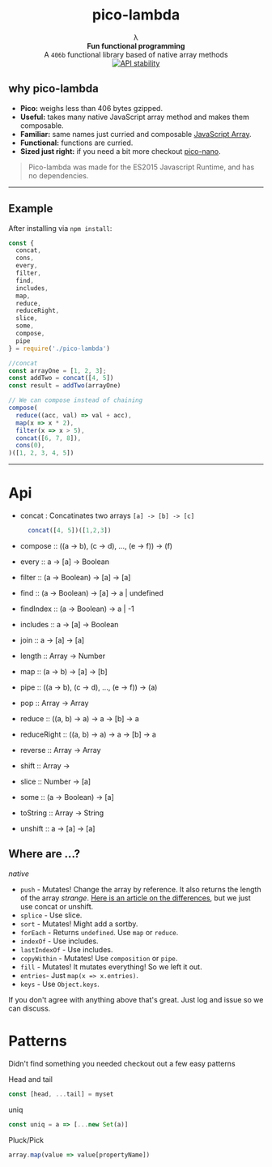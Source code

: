 <h1 align="center">pico-lambda</h1>

<div align="center">
  λ
</div>
<div align="center">
  <strong>Fun functional programming</strong>
</div>
<div align="center">
  A <code>406b</code> functional library based of native array methods
</div>

<div align="center">
  <!-- Stability -->
  <a href="https://nodejs.org/api/documentation.html#documentation_stability_index">
    <img src="https://img.shields.io/badge/stability-experimental-orange.svg?style=flat-square"
      alt="API stability" />
  </a>
</div>

## why pico-lambda
- **Pico:** weighs less than 406 bytes gzipped.
- **Useful:** takes many native JavaScript array method and makes them composable.
- **Familiar:** same names just curried and composable [JavaScript Array](https://developer.mozilla.org/en-US/docs/Web/JavaScript/Reference/Global_Objects/Array).
- **Functional:** functions are curried.
- **Sized just right:** if you need a bit more checkout [pico-nano](https://github.com/trainyard/pico-nano).

> Pico-lambda was made for the ES2015 Javascript Runtime, and has no dependencies.

* * *

## Example

After installing via `npm install`:

```js
const {
  concat,
  cons,
  every,
  filter,
  find,
  includes,
  map,
  reduce,
  reduceRight,
  slice,
  some,
  compose,
  pipe
} = require('./pico-lambda')

//concat
const arrayOne = [1, 2, 3];
const addTwo = concat([4, 5])
const result = addTwo(arrayOne)

// We can compose instead of chaining
compose(
  reduce((acc, val) => val + acc),
  map(x => x * 2),
  filter(x => x > 5),
  concat([6, 7, 8]),
  cons(0),
)([1, 2, 3, 4, 5])
```

* * *

# Api
- concat : Concatinates two arrays 
  `[a] -> [b] -> [c]`
  ```js
    concat([4, 5])([1,2,3])
  ```
  
- compose :: ((a -> b), (c -> d), ..., (e -> f)) -> (f)
- every  :: a -> [a] -> Boolean
- filter :: (a -> Boolean) -> [a] -> [a]
- find :: (a -> Boolean) -> [a] -> a | undefined
- findIndex :: (a -> Boolean) -> a | -1
- includes :: a -> [a] -> Boolean
- join :: a -> [a] -> [a]
- length :: Array -> Number 
- map :: (a -> b) -> [a] -> [b]
- pipe :: ((a -> b), (c -> d), ..., (e -> f)) -> (a)
- pop :: Array -> Array
- reduce :: ((a, b) -> a) -> a -> [b] -> a
- reduceRight :: ((a, b) -> a) -> a -> [b] -> a
- reverse ::  Array -> Array
- shift :: Array -> 
- slice :: Number -> [a]
- some :: (a -> Boolean) -> [a]
- toString :: Array -> String
- unshift :: a -> [a] -> [a]

## Where are ...?
*native*
- `push` - Mutates! Change the array by reference. It also returns the length of the array *strange*. [Here is an article on the differences](http://gunnariauvinen.com/difference-between-concat-and-push-in-javascript/), but we just use concat or unshift.
- `splice` - Use slice.
- `sort` - Mutates! Might add a sortby.
- `forEach` - Returns `undefined`. Use `map` or `reduce`.
- `indexOf` - Use includes.
- `lastIndexOf` - Use includes.
- `copyWithin` - Mutates! Use `composition` or `pipe`.
- `fill` - Mutates! It mutates everything! So we left it out.
- `entries`- Just `map(x => x.entries)`.
- `keys` - Use `Object.keys`.

If you don't agree with anything above that's great. Just log and issue so we can discuss.

# Patterns
Didn't find something you needed checkout out a few easy patterns

Head and tail
```js
const [head, ...tail] = myset
```

uniq
```js
const uniq = a => [...new Set(a)]
```

Pluck/Pick
```js
array.map(value => value[propertyName])
```